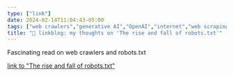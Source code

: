 ```yaml
---
type: ["link"]
date: 2024-02-14T11:04:43-05:00
tags: ["web crawlers","generative AI","OpenAI","internet","web scraping","Internet Archive"]
title: "🔗 linkblog: my thoughts on 'The rise and fall of robots.txt'"
---
```

Fascinating read on web crawlers and robots.txt

[link to "The rise and fall of robots.txt"](https://www.theverge.com/24067997/robots-txt-ai-text-file-web-crawlers-spiders)
